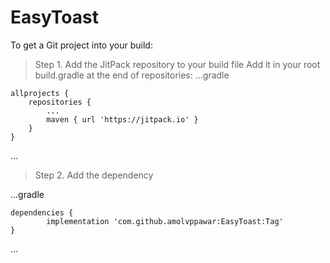 # EasyToast
To get a Git project into your build:

> Step 1. Add the JitPack repository to your build file
> Add it in your root build.gradle at the end of repositories:
...gradle

	allprojects {
		repositories {
			...
			maven { url 'https://jitpack.io' }
		}
	}
  ...
> Step 2. Add the dependency

...gradle

	dependencies {
	        implementation 'com.github.amolvppawar:EasyToast:Tag'
	}
  
...

